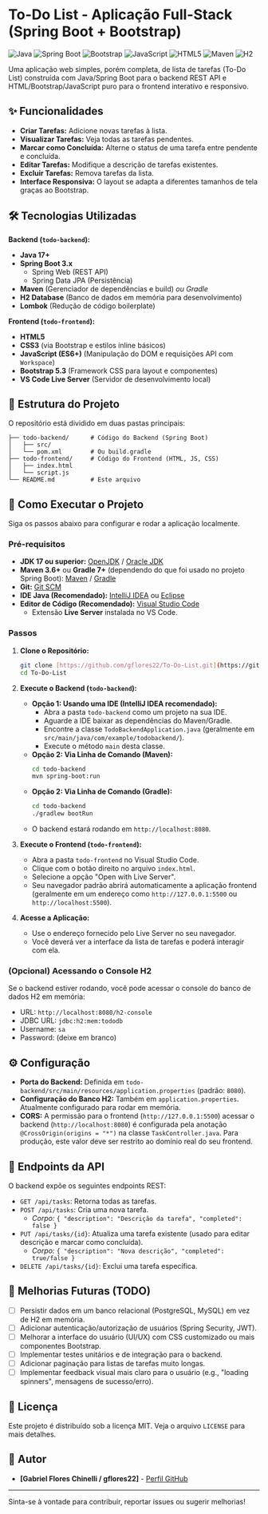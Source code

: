 # To-Do List - Aplicação Full-Stack (Spring Boot + Bootstrap)

![Java](https://img.shields.io/badge/Java-17+-ED8B00?style=for-the-badge&logo=openjdk&logoColor=white)
![Spring Boot](https://img.shields.io/badge/Spring_Boot-3.x-6DB33F?style=for-the-badge&logo=spring&logoColor=white)
![Bootstrap](https://img.shields.io/badge/Bootstrap-5.3-7952B3?style=for-the-badge&logo=bootstrap&logoColor=white)
![JavaScript](https://img.shields.io/badge/JavaScript-ES6+-F7DF1E?style=for-the-badge&logo=javascript&logoColor=black)
![HTML5](https://img.shields.io/badge/HTML5-E34F26?style=for-the-badge&logo=html5&logoColor=white)
![Maven](https://img.shields.io/badge/Maven-C71A36?style=for-the-badge&logo=apachemaven&logoColor=white) ![H2](https://img.shields.io/badge/H2_Database-InMemory-red?style=for-the-badge)

Uma aplicação web simples, porém completa, de lista de tarefas (To-Do List) construída com Java/Spring Boot para o backend REST API e HTML/Bootstrap/JavaScript puro para o frontend interativo e responsivo.

## ✨ Funcionalidades

* **Criar Tarefas:** Adicione novas tarefas à lista.
* **Visualizar Tarefas:** Veja todas as tarefas pendentes.
* **Marcar como Concluída:** Alterne o status de uma tarefa entre pendente e concluída.
* **Editar Tarefas:** Modifique a descrição de tarefas existentes.
* **Excluir Tarefas:** Remova tarefas da lista.
* **Interface Responsiva:** O layout se adapta a diferentes tamanhos de tela graças ao Bootstrap.

## 🛠️ Tecnologias Utilizadas

**Backend (`todo-backend`):**

* **Java 17+**
* **Spring Boot 3.x**
    * Spring Web (REST API)
    * Spring Data JPA (Persistência)
* **Maven** (Gerenciador de dependências e build) *ou Gradle*
* **H2 Database** (Banco de dados em memória para desenvolvimento)
* **Lombok** (Redução de código boilerplate)

**Frontend (`todo-frontend`):**

* **HTML5**
* **CSS3** (via Bootstrap e estilos inline básicos)
* **JavaScript (ES6+)** (Manipulação do DOM e requisições API com `Workspace`)
* **Bootstrap 5.3** (Framework CSS para layout e componentes)
* **VS Code Live Server** (Servidor de desenvolvimento local)

## 📂 Estrutura do Projeto

O repositório está dividido em duas pastas principais:

```
├── todo-backend/      # Código do Backend (Spring Boot)
│   ├── src/
│   └── pom.xml        # Ou build.gradle
├── todo-frontend/     # Código do Frontend (HTML, JS, CSS)
│   ├── index.html
│   └── script.js
└── README.md          # Este arquivo
```

## 🚀 Como Executar o Projeto

Siga os passos abaixo para configurar e rodar a aplicação localmente.

### Pré-requisitos

* **JDK 17 ou superior:** [OpenJDK](https://jdk.java.net/) / [Oracle JDK](https://www.oracle.com/java/technologies/downloads/)
* **Maven 3.6+** ou **Gradle 7+** (dependendo do que foi usado no projeto Spring Boot): [Maven](https://maven.apache.org/download.cgi) / [Gradle](https://gradle.org/install/)
* **Git:** [Git SCM](https://git-scm.com/downloads)
* **IDE Java (Recomendado):** [IntelliJ IDEA](https://www.jetbrains.com/idea/download/) ou [Eclipse](https://www.eclipse.org/downloads/)
* **Editor de Código (Recomendado):** [Visual Studio Code](https://code.visualstudio.com/download/)
    * Extensão **Live Server** instalada no VS Code.

### Passos

1.  **Clone o Repositório:**
    ```bash
    git clone [https://github.com/gflores22/To-Do-List.git](https://github.com/gflores22/To-Do-List.git)
    cd To-Do-List
    ```

2.  **Execute o Backend (`todo-backend`):**
    * **Opção 1: Usando uma IDE (IntelliJ IDEA recomendado):**
        * Abra a pasta `todo-backend` como um projeto na sua IDE.
        * Aguarde a IDE baixar as dependências do Maven/Gradle.
        * Encontre a classe `TodoBackendApplication.java` (geralmente em `src/main/java/com/example/todobackend/`).
        * Execute o método `main` desta classe.
    * **Opção 2: Via Linha de Comando (Maven):**
        ```bash
        cd todo-backend
        mvn spring-boot:run
        ```
    * **Opção 2: Via Linha de Comando (Gradle):**
        ```bash
        cd todo-backend
        ./gradlew bootRun
        ```
    * O backend estará rodando em `http://localhost:8080`.

3.  **Execute o Frontend (`todo-frontend`):**
    * Abra a pasta `todo-frontend` no Visual Studio Code.
    * Clique com o botão direito no arquivo `index.html`.
    * Selecione a opção "Open with Live Server".
    * Seu navegador padrão abrirá automaticamente a aplicação frontend (geralmente em um endereço como `http://127.0.0.1:5500` ou `http://localhost:5500`).

4.  **Acesse a Aplicação:**
    * Use o endereço fornecido pelo Live Server no seu navegador.
    * Você deverá ver a interface da lista de tarefas e poderá interagir com ela.

### (Opcional) Acessando o Console H2

Se o backend estiver rodando, você pode acessar o console do banco de dados H2 em memória:

* URL: `http://localhost:8080/h2-console`
* JDBC URL: `jdbc:h2:mem:tododb`
* Username: `sa`
* Password: (deixe em branco)

## ⚙️ Configuração

* **Porta do Backend:** Definida em `todo-backend/src/main/resources/application.properties` (padrão: `8080`).
* **Configuração do Banco H2:** Também em `application.properties`. Atualmente configurado para rodar em memória.
* **CORS:** A permissão para o frontend (`http://127.0.0.1:5500`) acessar o backend (`http://localhost:8080`) é configurada pela anotação `@CrossOrigin(origins = "*")` na classe `TaskController.java`. Para produção, este valor deve ser restrito ao domínio real do seu frontend.

## 📝 Endpoints da API

O backend expõe os seguintes endpoints REST:

* `GET /api/tasks`: Retorna todas as tarefas.
* `POST /api/tasks`: Cria uma nova tarefa.
    * *Corpo:* `{ "description": "Descrição da tarefa", "completed": false }`
* `PUT /api/tasks/{id}`: Atualiza uma tarefa existente (usado para editar descrição e marcar como concluída).
    * *Corpo:* `{ "description": "Nova descrição", "completed": true/false }`
* `DELETE /api/tasks/{id}`: Exclui uma tarefa específica.

## 🔮 Melhorias Futuras (TODO)

* [ ] Persistir dados em um banco relacional (PostgreSQL, MySQL) em vez de H2 em memória.
* [ ] Adicionar autenticação/autorização de usuários (Spring Security, JWT).
* [ ] Melhorar a interface do usuário (UI/UX) com CSS customizado ou mais componentes Bootstrap.
* [ ] Implementar testes unitários e de integração para o backend.
* [ ] Adicionar paginação para listas de tarefas muito longas.
* [ ] Implementar feedback visual mais claro para o usuário (e.g., "loading spinners", mensagens de sucesso/erro).

## 📄 Licença

Este projeto é distribuído sob a licença MIT. Veja o arquivo `LICENSE` para mais detalhes.

## 👤 Autor

* **[Gabriel Flores Chinelli / gflores22]** - [Perfil GitHub](https://github.com/gflores22)

---

Sinta-se à vontade para contribuir, reportar issues ou sugerir melhorias!